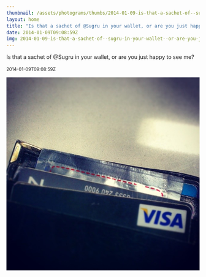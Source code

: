 ```yaml
---
thumbnail: /assets/photograms/thumbs/2014-01-09-is-that-a-sachet-of--sugru-in-your-wallet--or-are-you-just-happy-to-see-me-.jpg
layout: home
title: "Is that a sachet of @Sugru in your wallet, or are you just happy to see me?"
date: 2014-01-09T09:08:59Z
img: 2014-01-09-is-that-a-sachet-of--sugru-in-your-wallet--or-are-you-just-happy-to-see-me-.jpg
---
```


Is that a sachet of @Sugru in your wallet, or are you just happy to see me?

<small>2014-01-09T09:08:59Z</small>

![Is that a sachet of @Sugru in your wallet, or are you just happy to see me?](2014-01-09-is-that-a-sachet-of--sugru-in-your-wallet--or-are-you-just-happy-to-see-me-.jpg)
